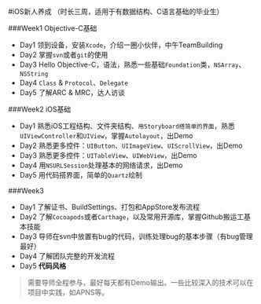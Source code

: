 #iOS新人养成
（时长三周，适用于有数据结构、C语言基础的毕业生）

###Week1    Objective-C基础

* Day1 领到设备，安装`Xcode`，介绍一圈小伙伴，中午TeamBuilding
* Day2 掌握`svn`或者`git`的使用
* Day3 Hello Objective-C，语法，熟悉一些基础`Foundation`类，`NSArray`、`NSString`
* Day4 `Class` & `Protocol`、`Delegate`
* Day5 了解ARC & MRC，达人访谈

###Week2    iOS基础

* Day1 熟悉iOS工程结构、文件夹结构、`用Storyboard搭简单的界面`，熟悉`UIViewController`和`UIView`，掌握`Autolayout`，出Demo
* Day2 熟悉更多控件：`UIButton`、`UIImageView`、`UIScrollView`，出Demo
* Day3 熟悉更多控件：`UITableView`、`UIWebView`，出Demo
* Day4 用`NSURLSession`处理基本的网络请求，出Demo
* Day5 用代码搭界面，简单的`Quartz`绘制

###Week3

* Day1 了解证书、BuildSettings、打包和AppStore发布流程
* Day2 了解`Cocoapods`或者`Carthage`，以及常用开源库，掌握Github搬运工基本技能
* Day3 导师在svn中放置有bug的代码，训练处理bug的基本步骤（有bug管理最好）
* Day4 了解团队完整的开发流程
* Day5 **代码风格**

> 需要导师全程参与，最好每天都有Demo输出。一些比较深入的技术可以在项目中实践，如APNS等。